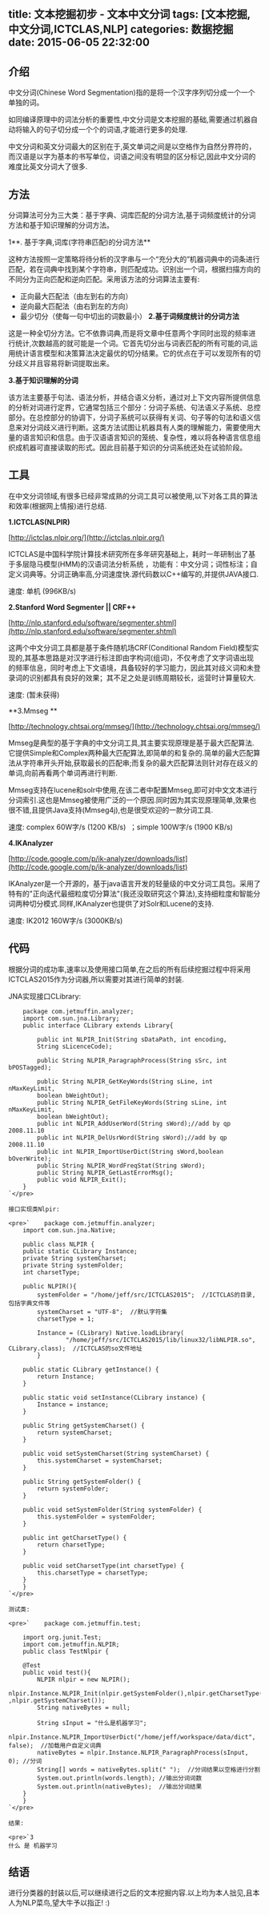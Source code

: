 title: 文本挖掘初步 - 文本中文分词
tags: [文本挖掘,中文分词,ICTCLAS,NLP]
categories: 数据挖掘
date: 2015-06-05 22:32:00
---

## 介绍

中文分词(Chinese Word Segmentation)指的是将一个汉字序列切分成一个一个单独的词。

如同编译原理中的词法分析的重要性,中文分词是文本挖掘的基础,需要通过机器自动将输入的句子切分成一个个的词语,才能进行更多的处理.

中文分词和英文分词最大的区别在于,英文单词之间是以空格作为自然分界符的，而汉语是以字为基本的书写单位，词语之间没有明显的区分标记,因此中文分词的难度比英文分词大了很多.

## 方法

分词算法可分为三大类：基于字典、词库匹配的分词方法,基于词频度统计的分词方法和基于知识理解的分词方法。

1**. 基于字典,词库(字符串匹配)的分词方法**

这种方法按照一定策略将待分析的汉字串与一个“充分大的”机器词典中的词条进行匹配，若在词典中找到某个字符串，则匹配成功。识别出一个词，根据扫描方向的不同分为正向匹配和逆向匹配。采用该方法的分词算法主要有:

*   正向最大匹配法（由左到右的方向）
*   逆向最大匹配法（由右到左的方向）
*   最少切分（使每一句中切出的词数最小）
**2.基于词频度统计的分词方法**

这是一种全切分方法。它不依靠词典,而是将文章中任意两个字同时出现的频率进行统计,次数越高的就可能是一个词。它首先切分出与词表匹配的所有可能的词,运用统计语言模型和决策算法决定最优的切分结果。它的优点在于可以发现所有的切分歧义并且容易将新词提取出来。

**3.基于知识理解的分词**

该方法主要基于句法、语法分析，并结合语义分析，通过对上下文内容所提供信息的分析对词进行定界，它通常包括三个部分：分词子系统、句法语义子系统、总控部分。在总控部分的协调下，分词子系统可以获得有关词、句子等的句法和语义信息来对分词歧义进行判断。这类方法试图让机器具有人类的理解能力，需要使用大量的语言知识和信息。由于汉语语言知识的笼统、复杂性，难以将各种语言信息组织成机器可直接读取的形式。因此目前基于知识的分词系统还处在试验阶段。

## 工具

在中文分词领域,有很多已经非常成熟的分词工具可以被使用,以下对各工具的算法和效率(根据网上情报)进行总结.

**1.ICTCLAS(NLPIR)**

[http://ictclas.nlpir.org/](http://ictclas.nlpir.org/)

ICTCLAS是中国科学院计算技术研究所在多年研究基础上，耗时一年研制出了基于多层隐马模型(HMM)的汉语词法分析系统 ，功能有：中文分词；词性标注；自定义词典等。分词正确率高,分词速度快.源代码数以C++编写的,并提供JAVA接口.

速度: 单机 (996KB/s)

**2.Stanford Word Segmenter || CRF++**

[http://nlp.stanford.edu/software/segmenter.shtml](http://nlp.stanford.edu/software/segmenter.shtml)

这两个中文分词工具都是基于条件随机场CRF(<span lang="EN-US">C</span><span lang="EN-US">onditional<span class="Apple-converted-space"> </span></span><span lang="EN-US">R</span><span lang="EN-US">andom</span><span lang="EN-US"><span class="Apple-converted-space"> </span>F</span><span lang="EN-US">ield)模型实现的,<span lang="ZH-CN">其基本思路是对汉字进行标注即由字构词</span><span lang="EN-US">(</span><span lang="ZH-CN">组词</span><span lang="EN-US">)</span><span lang="ZH-CN">，不仅考虑了文字词语出现的频率信息，同时考虑上下文语境，具备较好的学习能力，因此其对歧义词和未登录词的识别都具有良好的效果；其不足之处是训练周期较长，运营时计算量较大.</span></span>

速度: (暂未获得)

**3.Mmseg **

[http://technology.chtsai.org/mmseg/](http://technology.chtsai.org/mmseg/)

Mmseg是典型的基于字典的中文分词工具,其主要实现原理是基于最大匹配算法.它提供Simple和Complex两种最大匹配算法,即简单的和复杂的.简单的最大匹配算法从字符串开头开始,获取最长的匹配串;而复杂的最大匹配算法则针对存在歧义的单词,向前再看两个单词再进行判断.

Mmseg支持在lucene和solr中使用,在该二者中配置Mmseg,即可对中文文本进行分词索引.这也是Mmseg被使用广泛的一个原因.同时因为其实现原理简单,效果也很不错,且提供Java支持(Mmseg4j),也是很受欢迎的一款分词工具.

速度: complex 60W字/s (1200 KB/s)  ；simple 100W字/s (1900 KB/s)

**4.IKAnalyzer**

[http://code.google.com/p/ik-analyzer/downloads/list](http://code.google.com/p/ik-analyzer/downloads/list)

IKAnalyzer是一个开源的，基于java语言开发的轻量级的中文分词工具包。采用了特有的"正向迭代最细粒度切分算法"(我还没取研究这个算法),支持细粒度和智能分词两种切分模式.同样,IKAnalyzer也提供了对Solr和Lucene的支持.

速度: IK2012 160W字/s (3000KB/s)

## 代码

根据分词的成功率,速率以及使用接口简单,在之后的所有后续挖掘过程中将采用ICTCLAS2015作为分词器,所以需要对其进行简单的封装.

JNA实现接口CLibrary:

        package com.jetmuffin.analyzer;
        import com.sun.jna.Library;
        public interface CLibrary extends Library{

            public int NLPIR_Init(String sDataPath, int encoding,
            String sLicenceCode);

            public String NLPIR_ParagraphProcess(String sSrc, int bPOSTagged);

            public String NLPIR_GetKeyWords(String sLine, int nMaxKeyLimit,
            boolean bWeightOut);
            public String NLPIR_GetFileKeyWords(String sLine, int nMaxKeyLimit,
            boolean bWeightOut);
            public int NLPIR_AddUserWord(String sWord);//add by qp 2008.11.10
            public int NLPIR_DelUsrWord(String sWord);//add by qp 2008.11.10
            public int NLPIR_ImportUserDict(String sWord,boolean bOverWrite);
            public String NLPIR_WordFreqStat(String sWord);
            public String NLPIR_GetLastErrorMsg();
            public void NLPIR_Exit();
        }
    `</pre>

    接口实现类Nlpir:

    <pre>`    package com.jetmuffin.analyzer;
        import com.sun.jna.Native;

        public class NLPIR {
        public static CLibrary Instance;
        private String systemCharset;
        private String systemFolder;
        int charsetType;

        public NLPIR(){
            systemFolder = "/home/jeff/src/ICTCLAS2015";  //ICTCLAS的目录,包括字典文件等
            systemCharset = "UTF-8";  //默认字符集
            charsetType = 1;

            Instance = (CLibrary) Native.loadLibrary(
                    "/home/jeff/src/ICTCLAS2015/lib/linux32/libNLPIR.so", CLibrary.class);  //ICTCLAS的so文件地址
            }

        public static CLibrary getInstance() {
            return Instance;
        }

        public static void setInstance(CLibrary instance) {
            Instance = instance;
        }

        public String getSystemCharset() {
            return systemCharset;
        }

        public void setSystemCharset(String systemCharset) {
            this.systemCharset = systemCharset;
        }

        public String getSystemFolder() {
            return systemFolder;
        }

        public void setSystemFolder(String systemFolder) {
            this.systemFolder = systemFolder;
        }

        public int getCharsetType() {
            return charsetType;
        }

        public void setCharsetType(int charsetType) {
            this.charsetType = charsetType;
        }
        }
    `</pre>

    测试类:

    <pre>`    package com.jetmuffin.test;

        import org.junit.Test;
        import com.jetmuffin.NLPIR;
        public class TestNlpir {

        @Test
        public void test(){
            NLPIR nlpir = new NLPIR();
            nlpir.Instance.NLPIR_Init(nlpir.getSystemFolder(),nlpir.getCharsetType() ,nlpir.getSystemCharset());
            String nativeBytes = null;

            String sInput = "什么是机器学习";
            nlpir.Instance.NLPIR_ImportUserDict("/home/jeff/workspace/data/dict", false);  //加载用户自定义词典
            nativeBytes = nlpir.Instance.NLPIR_ParagraphProcess(sInput, 0); //分词
            String[] words = nativeBytes.split(" ");  //分词结果以空格进行分割
            System.out.println(words.length); //输出分词词数
            System.out.println(nativeBytes);  //输出分词结果
        }
        }
    `</pre>

    结果:

    <pre>`3
    什么 是 机器学习 

## 结语

进行分类器的封装以后,可以继续进行之后的文本挖掘内容.以上均为本人拙见,且本人为NLP菜鸟,望大牛予以指正! :)